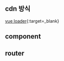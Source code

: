 ## cdn 방식

[vue loader](https://github.com/FranckFreiburger/vue3-sfc-loader){:target=_blank}

## component

## router
